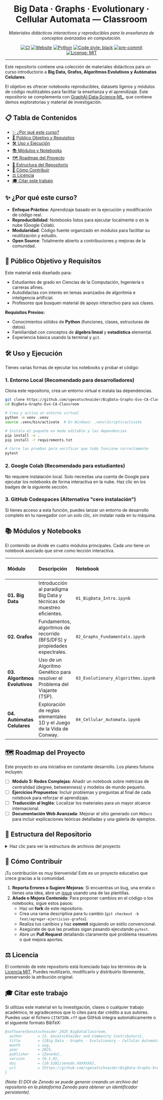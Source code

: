 <div align="center">
  <h1>Big Data · Graphs · Evolutionary · Cellular Automata — Classroom</h1>
</div>

<p align="center">
  <i>Materiales didácticos interactivos y reproducibles para la enseñanza de conceptos avanzados en computación.</i>
</p>

<p align="center">
  <a href="https://github.com/sgevatschnaider/BigData-Graphs-Evo-CA-Classroom/actions/workflows/tests.yml"><img alt="CI" src="https://github.com/sgevatschnaider/BigData-Graphs-Evo-CA-Classroom/actions/workflows/tests.yml/badge.svg?branch=main"></a>
  <a href="https://sgevatschnaider.github.io/BigData-Graphs-Evo-CA-Classroom/"><img alt="Website" src="https://img.shields.io/website?url=https%3A%2F%2Fsgevatschnaider.github.io%2FBigData-Graphs-Evo-CA-Classroom%2F"></a>
  <a href="https://www.python.org/"><img alt="Python" src="https://img.shields.io/badge/python-3.10 | 3.11-blue"></a>
  <a href="https://github.com/psf/black"><img alt="Code style: black" src="https://img.shields.io/badge/code%20style-black-000000.svg"></a>
  <a href="https://pre-commit.com/"><img alt="pre-commit" src="https://img.shields.io/badge/pre--commit-enabled-brightgreen?logo=pre-commit&logoColor=white"></a>
  <a href="LICENSE"><img alt="License: MIT" src="https://img.shields.io/badge/License-MIT-blue.svg"></a>
</p>

---

Este repositorio contiene una colección de materiales didácticos para un curso introductorio a **Big Data, Grafos, Algoritmos Evolutivos y Autómatas Celulares**.

El objetivo es ofrecer notebooks reproducibles, datasets ligeros y módulos de código reutilizables para facilitar la enseñanza y el aprendizaje. Este repositorio se complementa con [GraphAI‑Data‑Science‑ML](https://github.com/sgevatschnaider/GraphAI-Data-Science-ML), que contiene demos exploratorias y material de investigación.

## 📋 Tabla de Contenidos
*   [✨ ¿Por qué este curso?](#-por-qué-este-curso)
*   [🎯 Público Objetivo y Requisitos](#-público-objetivo-y-requisitos)
*   [🛠️ Uso y Ejecución](#️-uso-y-ejecución)
*   [📚 Módulos y Notebooks](#-módulos-y-notebooks)
*   [🗺️ Roadmap del Proyecto](#️-roadmap-del-proyecto)
*   [📂 Estructura del Repositorio](#-estructura-del-repositorio)
*   [🤝 Cómo Contribuir](#-cómo-contribuir)
*   [⚖️ Licencia](#️-licencia)
*   [🎓 Citar este trabajo](#-citar-este-trabajo)


## ✨ ¿Por qué este curso?
*   **Enfoque Práctico**: Aprendizaje basado en la ejecución y modificación de código real.
*   **Reproducibilidad**: Notebooks listos para ejecutar localmente o en la nube (Google Colab).
*   **Modularidad**: Código fuente organizado en módulos para facilitar su reutilización y estudio.
*   **Open Source**: Totalmente abierto a contribuciones y mejoras de la comunidad.

## 🎯 Público Objetivo y Requisitos

Este material está diseñado para:
*   Estudiantes de grado en Ciencias de la Computación, Ingeniería o carreras afines.
*   Autodidactas con interés en temas avanzados de algoritmia e inteligencia artificial.
*   Profesores que busquen material de apoyo interactivo para sus clases.

**Requisitos Previos:**
*   Conocimientos sólidos de **Python** (funciones, clases, estructuras de datos).
*   Familiaridad con conceptos de **álgebra lineal** y **estadística** elemental.
*   Experiencia básica usando la terminal y `git`.


## 🛠️ Uso y Ejecución

Tienes varias formas de ejecutar los notebooks y probar el código:

### 1. Entorno Local (Recomendado para desarrolladores)

Clona este repositorio, crea un entorno virtual e instala las dependencias.

```bash
git clone https://github.com/sgevatschnaider/BigData-Graphs-Evo-CA-Classroom.git
cd BigData-Graphs-Evo-CA-Classroom

# Crea y activa un entorno virtual
python -m venv .venv
source .venv/bin/activate  # En Windows: .venv\Scripts\activate

# Instala el paquete en modo editable y las dependencias
pip install -e .
pip install -r requirements.txt

# Corre las pruebas para verificar que todo funcione correctamente
pytest
```

### 2. Google Colab (Recomendado para estudiantes)
No requiere instalación local. Solo necesitas una cuenta de Google para ejecutar los notebooks de forma interactiva en la nube. Haz clic en los badges de la siguiente sección.

### 3. GitHub Codespaces (Alternativa "cero instalación")
Si tienes acceso a esta función, puedes lanzar un entorno de desarrollo completo en tu navegador con un solo clic, sin instalar nada en tu máquina.

## 📚 Módulos y Notebooks

El contenido se divide en cuatro módulos principales. Cada uno tiene un notebook asociado que sirve como lección interactiva.

| Módulo | Descripción | Notebook | Abrir en Colab |
| :--- | :--- | :--- | :--- |
| **01. Big Data** | Introducción al paradigma Big Data y técnicas de muestreo eficientes. | `01_BigData_Intro.ipynb` | [![Open In Colab](https://colab.research.google.com/assets/colab-badge.svg)](https://colab.research.google.com/github/sgevatschnaider/BigData-Graphs-Evo-CA-Classroom/blob/main/notebooks/01_BigData_Intro.ipynb) |
| **02. Grafos** | Fundamentos, algoritmos de recorrido (BFS/DFS) y propiedades espectrales. | `02_Graphs_Fundamentals.ipynb` | [![Open In Colab](https://colab.research.google.com/assets/colab-badge.svg)](https://colab.research.google.com/github/sgevatschnaider/BigData-Graphs-Evo-CA-Classroom/blob/main/notebooks/02_Graphs_Fundamentals.ipynb) |
| **03. Algoritmos Evolutivos** | Uso de un Algoritmo Genético para resolver el Problema del Viajante (TSP). | `03_Evolutionary_Algorithms.ipynb` | [![Open In Colab](https://colab.research.google.com/assets/colab-badge.svg)](https://colab.research.google.com/github/sgevatschnaider/BigData-Graphs-Evo-CA-Classroom/blob/main/notebooks/03_Evolutionary_Algorithms.ipynb) |
| **04. Autómatas Celulares**| Exploración de reglas elementales 1D y el Juego de la Vida de Conway. | `04_Cellular_Automata.ipynb`| [![Open In Colab](https://colab.research.google.com/assets/colab-badge.svg)](https://colab.research.google.com/github/sgevatschnaider/BigData-Graphs-Evo-CA-Classroom/blob/main/notebooks/04_Cellular_Automata.ipynb) |

## 🗺️ Roadmap del Proyecto
Este proyecto es una iniciativa en constante desarrollo. Los planes futuros incluyen:

- [ ] **Módulo 5: Redes Complejas**: Añadir un notebook sobre métricas de centralidad (degree, betweenness) y modelos de mundo pequeño.
- [ ] **Ejercicios Propuestos**: Incluir problemas y preguntas al final de cada notebook para reforzar el aprendizaje.
- [ ] **Traducción al Inglés**: Localizar los materiales para un mayor alcance internacional.
- [ ] **Documentación Web Avanzada**: Mejorar el sitio generado con `MkDocs` para incluir explicaciones teóricas detalladas y una galería de ejemplos.

## 📂 Estructura del Repositorio
<details>
<summary>Haz clic para ver la estructura de archivos del proyecto</summary>

```
BigData-Graphs-Evo-CA-Classroom/
├── README.md             # Esta descripción del proyecto
├── LICENSE               # Licencia de uso del código (MIT)
├── CITATION.cff          # Fichero para la cita académica del software
├── pyproject.toml        # Metadatos del paquete y configuración de herramientas
├── requirements.txt      # Dependencias básicas para el usuario final
├── .github/              # Workflows de CI/CD (tests, docs) y plantillas
├── docs/                 # Ficheros fuente para el sitio web con MkDocs
├── src/classroom/        # Código fuente modular de la librería
├── notebooks/            # Lecciones interactivas en formato Jupyter
├── datasets/             # Conjuntos de datos ligeros para los ejemplos
└── tests/                # Pruebas unitarias y de integración para asegurar la calidad
```
</details>

## 🤝 Cómo Contribuir

¡Tu contribución es muy bienvenida! Este es un proyecto educativo que crece gracias a la comunidad.

1.  **Reporta Errores o Sugiere Mejoras**: Si encuentras un bug, una errata o tienes una idea, abre un [issue](https://github.com/sgevatschnaider/BigData-Graphs-Evo-CA-Classroom/issues) usando una de las plantillas.
2.  **Añade o Mejora Contenido**: Para proponer cambios en el código o los notebooks, sigue estos pasos:
    *   Haz un **fork** de este repositorio.
    *   Crea una rama descriptiva para tu cambio (`git checkout -b feat/agregar-ejercicios-grafos`).
    *   Realiza tus cambios y haz **commit** siguiendo un estilo convencional.
    *   Asegúrate de que las pruebas sigan pasando ejecutando `pytest`.
    *   Abre un **Pull Request** detallando claramente qué problema resuelves o qué mejora aportas.


## ⚖️ Licencia

El contenido de este repositorio está licenciado bajo los términos de la [Licencia MIT](LICENSE). Puedes reutilizarlo, modificarlo y distribuirlo libremente, preservando la atribución original.

## 🎓 Citar este trabajo
Si utilizas este material en tu investigación, clases o cualquier trabajo académico, te agradecemos que lo cites para dar crédito a sus autores. Puedes usar el fichero `CITATION.cff` que GitHub integra automáticamente o el siguiente formato BibTeX:

```bibtex
@software{Gevatschnaider_2025_BigDataClassroom,
  author       = {S. Gevatschnaider and Community Contributors},
  title        = {{Big Data · Graphs · Evolutionary · Cellular Automata — Classroom: Interactive Educational Materials}},
  month        = aug,
  year         = 2025,
  publisher    = {Zenodo},
  version      = {0.1.0},
  doi          = {10.5281/zenodo.XXXXXXX},
  url          = {https://github.com/sgevatschnaider/BigData-Graphs-Evo-CA-Classroom}
}
```
*(Nota: El DOI de Zenodo se puede generar creando un archivo del repositorio en la plataforma Zenodo para obtener un identificador persistente).*
